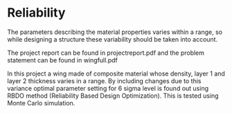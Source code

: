 # Reliability
The parameters describing the material properties varies within a range, so while designing a structure these variability should be taken into account.

The project report can be found in projectreport.pdf and the problem statement can be found in wingfull.pdf

In this project a wing made of composite material whose density, layer 1 and layer 2 thickness varies in a range. By including changes due to this variance optimal parameter setting for 6 sigma level is found out using RBDO method (Reliability Based Design Optimization). This is tested using Monte Carlo simulation.
